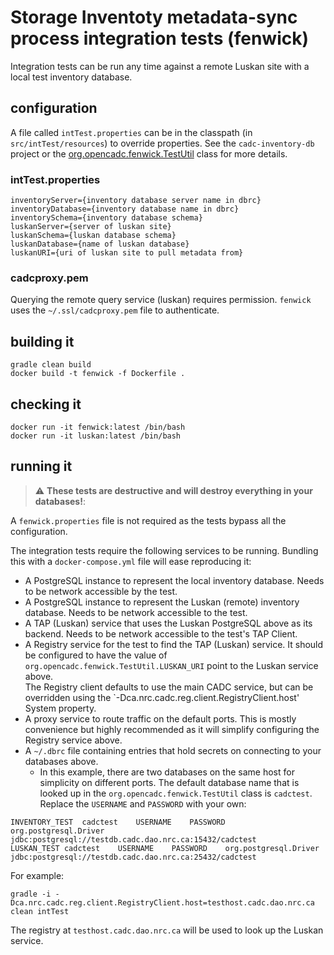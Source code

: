 # Storage Inventoty metadata-sync process integration tests (fenwick)

Integration tests can be run any time against a remote Luskan site with a local test inventory database.
## configuration
A file called `intTest.properties` can be in the classpath (in `src/intTest/resources`) to override properties.  See the
`cadc-inventory-db` project or the [org.opencadc.fenwick.TestUtil](src/main/intTest/org/opencadc/fenwick/TestUtil) class for more details.

### intTest.properties
```
inventoryServer={inventory database server name in dbrc}
inventoryDatabase={inventory database name in dbrc}
inventorySchema={inventory database schema}
luskanServer={server of luskan site}
luskanSchema={luskan database schema}
luskanDatabase={name of luskan database}
luskanURI={uri of luskan site to pull metadata from}
```

### cadcproxy.pem
Querying the remote query service (luskan) requires permission. `fenwick` uses the `~/.ssl/cadcproxy.pem`
file to authenticate.

## building it
```
gradle clean build
docker build -t fenwick -f Dockerfile .
```

## checking it
```
docker run -it fenwick:latest /bin/bash
docker run -it luskan:latest /bin/bash
```

## running it
> :warning: **These tests are destructive and will destroy everything in your databases!**:

A `fenwick.properties` file is not required as the tests bypass all the configuration.

The integration tests require the following services to be running.  Bundling this with a `docker-compose.yml` file will ease reproducing it:
  - A PostgreSQL instance to represent the local inventory database.  Needs to be network accessible by the test.
  - A PostgreSQL instance to represent the Luskan (remote) inventory database.  Needs to be network accessible to the test.
  - A TAP (Luskan) service that uses the Luskan PostgreSQL above as its backend.  Needs to be network accessible to the test's TAP Client.
  - A Registry service for the test to find the TAP (Luskan) service.  It should be configured to have the value of `org.opencadc.fenwick.TestUtil.LUSKAN_URI` point to the Luskan service above.  
    The Registry client defaults to use the main CADC service, but can be overridden using the `-Dca.nrc.cadc.reg.client.RegistryClient.host' System property.
  - A proxy service to route traffic on the default ports.  This is mostly convenience but highly recommended as it will simplify configuring the Registry service above.
  - A `~/.dbrc` file containing entries that hold secrets on connecting to your databases above.  
    - In this example, there are two databases on the same host for simplicity on different ports.  The default database name that is looked up in 
    the `org.opencadc.fenwick.TestUtil` class is `cadctest`.  Replace the `USERNAME` and `PASSWORD` with your own:
```
INVENTORY_TEST	cadctest	USERNAME	PASSWORD	org.postgresql.Driver	jdbc:postgresql://testdb.cadc.dao.nrc.ca:15432/cadctest
LUSKAN_TEST	cadctest	USERNAME	PASSWORD	org.postgresql.Driver	jdbc:postgresql://testdb.cadc.dao.nrc.ca:25432/cadctest
```

For example:
```
gradle -i -Dca.nrc.cadc.reg.client.RegistryClient.host=testhost.cadc.dao.nrc.ca clean intTest
```
The registry at `testhost.cadc.dao.nrc.ca` will be used to look up the Luskan service.
